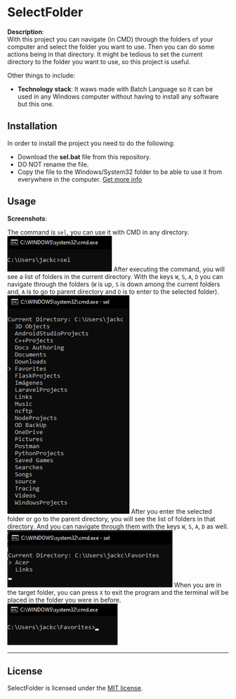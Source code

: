 # SelectFolder

**Description**:  
With this project you can navigate (in CMD) through the folders of your computer and select the folder you want to use. Then you can do some actions being in that directory.
It might be tedious to set the current directory to the folder you want to use, so this project is useful.

Other things to include:

  - **Technology stack**: It waws made with Batch Language so it can be used in any Windows computer without having to install any software but this one.

## Installation

In order to install the project you need to do the following:
- Download the **sel.bat** file from this repository.
- DO NOT rename the file.
- Copy the file to the Windows/System32 folder to be able to use it from everywhere in the computer. [Get more info](https://www.instructables.com/How-to-Create-your-own-Commands-with-Batch/)

## Usage

**Screenshots**:

The command is `sel`, you can use it with CMD in any directory.
![](command.png)
After executing the command, you will see a list of folders in the current directory. With the keys `W`, `S`, `A`, `D` you can navigate through the folders (`W` is up, `S` is down among the current folders and, `A` is to go to parent directory and `D` is to enter to the selected folder).
![](executing.png)
After you enter the selected folder or go to the parent directory, you will see the list of folders in that directory. And you can navigate through them with the keys `W`, `S`, `A`, `D` as well.
![](entered.png)
When you are in the target folder, you can press `X` to exit the program and the terminal will be placed in the folder you were in before.
![](exit.png)


----

## License
SelectFolder is licensed under the [MIT license](https://opensource.org/licenses/MIT).